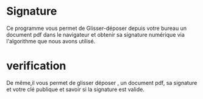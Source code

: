 # Signature

Ce programme vous permet de Glisser-déposer depuis votre bureau un document pdf dans le  navigateur et obtenir sa signature numérique via l'algorithme que nous avons utilisé.

# verification
De même,il vous permet de glisser déposer , un document pdf, sa signature et votre clé publique et savoir si la signature est valide. 

